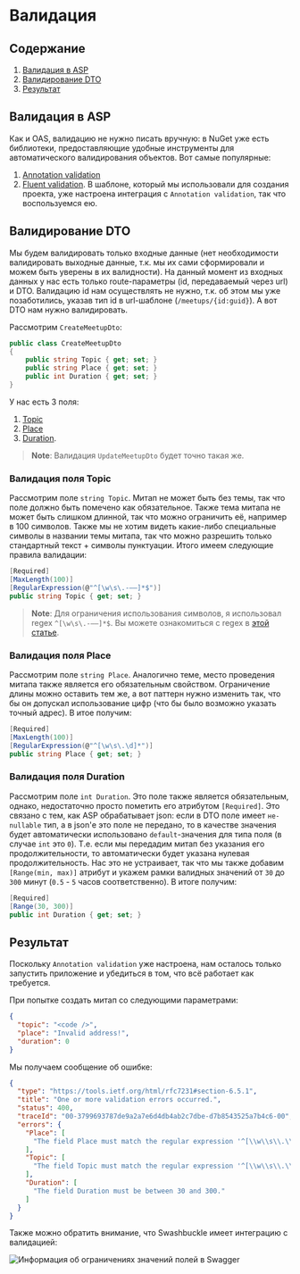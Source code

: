 # Валидация


## Содержание

1. [Валидация в ASP](#Валидация-в-ASP)
2. [Валидирование DTO](#Валидирование-DTO)
3. [Результат](#Результат)


## Валидация в ASP

Как и OAS, валидацию не нужно писать вручную: в NuGet уже есть библиотеки, предоставляющие удобные инструменты для
автоматического валидирования объектов. Вот самые популярные:
1. [Annotation validation](#https://www.nuget.org/packages/System.ComponentModel.Annotations)
2. [Fluent validation](#https://www.nuget.org/packages/FluentValidation).
В шаблоне, который мы использовали для создания проекта, уже настроена интеграция с `Annotation validation`, так что
воспользуемся ею.


## Валидирование DTO

Мы будем валидировать только входные данные (нет необходимости валидировать выходные данные, т.к. мы их сами
сформировали и можем быть уверены в их валидности). На данный момент из входных данных у нас есть только route-параметры
(id, передаваемый через url) и DTO. Валидацию id нам осуществлять не нужно, т.к. об этом мы уже позаботились, указав тип
id в url-шаблоне (`/meetups/{id:guid}`). А вот DTO нам нужно валидировать.

Рассмотрим `CreateMeetupDto`:
```csharp
public class CreateMeetupDto
{
    public string Topic { get; set; }
    public string Place { get; set; }
    public int Duration { get; set; }
}
```

У нас есть 3 поля:
1. [Topic](#Валидация-поля-Topic)
2. [Place](#Валидация-поля-Place)
3. [Duration](#Валидация-поля-Duration).

> **Note**: Валидация `UpdateMeetupDto` будет точно такая же.

### Валидация поля Topic

Рассмотрим поле `string Topic`. Митап не может быть без темы, так что поле должно быть помечено как обязательное. Также
тема митапа не может быть слишком длинной, так что можно ограничить её, например в 100 символов. Также мы не хотим
видеть какие-либо специальные символы в названии темы митапа, так что можно разрешить только стандартный текст + символы
пунктуации. Итого имеем следующие правила валидации:
```csharp
[Required]
[MaxLength(100)]
[RegularExpression(@"^[\w\s\.-–—]*$")]
public string Topic { get; set; }
```

> **Note**: Для ограничения использования символов, я использовал regex `^[\w\s\.-–—]*$`. Вы можете ознакомиться с regex
в [этой статье](https://docs.microsoft.com/en-us/dotnet/standard/base-types/regular-expression-language-quick-reference).

### Валидация поля Place

Рассмотрим поле `string Place`. Аналогично теме, место проведения митапа также является его обязательным свойством.
Ограничение длины можно оставить тем же, а вот паттерн нужно изменить так, что бы он допускал использование цифр (что бы
было возможно указать точный адрес). В итое получим:
```csharp
[Required]
[MaxLength(100)]
[RegularExpression(@"^[\w\s\.\d]*")]
public string Place { get; set; }
```

### Валидация поля Duration

Рассмотрим поле `int Duration`. Это поле также является обязательным, однако, недостаточно просто пометить его атрибутом
`[Required]`. Это связано с тем, как ASP обрабатывает json: если в DTO поле имеет `не-nullable` тип, а в json'е это поле
не передано, то в качестве значения будет автоматически использовано `default`-значения для типа поля (в случае `int`
это `0`). Т.е. если мы передадим митап без указания его продолжительности, то автоматически будет указана нулевая
продолжительность. Нас это не устраивает, так что мы также добавим `[Range(min, max)]` атрибут и укажем рамки валидных
значений от `30` до `300` минут (`0.5` - `5` часов соответственно). В итоге получим:
```csharp
[Required]
[Range(30, 300)]
public int Duration { get; set; }
```


## Результат

Поскольку `Annotation validation` уже настроена, нам осталось только запустить приложение и убедиться в том, что всё
работает как требуется.

При попытке создать митап со следующими параметрами:
```json
{
  "topic": "<code />",
  "place": "Invalid address!",
  "duration": 0
}
```
Мы получаем сообщение об ошибке:
```json
{
  "type": "https://tools.ietf.org/html/rfc7231#section-6.5.1",
  "title": "One or more validation errors occurred.",
  "status": 400,
  "traceId": "00-3799693787de9a2a7e6d4db4ab2c7dbe-d7b8543525a7b4c6-00",
  "errors": {
    "Place": [
      "The field Place must match the regular expression '^[\\w\\s\\.\\d]*'."
    ],
    "Topic": [
      "The field Topic must match the regular expression '^[\\w\\s\\.\\-]*$'."
    ],
    "Duration": [
      "The field Duration must be between 30 and 300."
    ]
  }
}
```

Также можно обратить внимание, что Swashbuckle имеет интеграцию с валидацией:

![Информация об ограничениях значений полей в Swagger](assets/swagger-validation-integration.png)
